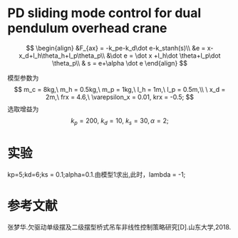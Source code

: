 # PD sliding mode control for dual pendulum overhead crane

$$
\begin{align}
&F_{ax} = -k_pe-k_d\dot e-k_stanh(s)\\
&e = x-x_d+l_h\theta_h+l_p\theta_p\\
&\dot e = \dot x +l_h\dot \theta+l_p\dot \theta_p\\
& s = e+\alpha \dot e
\end{align}
$$

模型参数为
$$
m_c = 8kg,\ m_h = 0.5kg,\ m_p = 1kg,\ l_h = 1m,\ l_p = 0.5m,\\ \ x_d = 2m,\ frx = 4.6,\ \varepsilon_x = 0.01, krx = -0.5;
$$
选取增益为
$$
k_p = 200,\ k_d = 10, \ k_s = 30, \alpha = 2;
$$

# 实验

kp=5;kd=6;ks = 0.1;alpha=0.1.由模型1求出,此时，lambda = -1;



# 参考文献

张梦华.欠驱动单级摆及二级摆型桥式吊车非线性控制策略研究[D].山东大学,2018.
